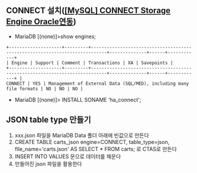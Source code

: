 ## CONNECT 설치([[MySQL] CONNECT Storage Engine Oracle연동](https://cirius.tistory.com/1609))

- MariaDB [(none)]>show engines;  
~~~
+--------------------+---------+----------------------------------------------------------------------------+--------------+------+------------+ 
| Engine | Support | Comment | Transactions | XA | Savepoints | 
+--------------------+---------+----------------------------------------------------------------------------+--------------+------+------------+ | 
CONNECT | YES | Management of External Data (SQL/MED), including many file formats | NO | NO | NO |
~~~
- MariaDB [(none)]> INSTALL SONAME 'ha_connect';

## JSON table type 만들기
  1. xxx.json 파일을 MariaDB Data 폴더 아래에 빈값으로 만든다
  2. CREATE TABLE carts_json engine=CONNECT, table_type=json, file_name='carts.json' AS SELECT * FROM carts; 로 CTAS로 만든다
  3. INSERT INTO VALUES 문으로 데이터를 채운다
  4. 만들어진 json 파일을 활용한다

